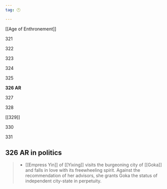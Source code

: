 ```yaml
---
tag: 🕛

---
```

[[Age of Enthronement]]


321

322

323

324

325

**326 AR**

327

328

[[329]]

330

331



## 326 AR in politics

>  - [[Empress Yin]] of [[Yixing]] visits the burgeoning city of [[Goka]] and falls in love with its freewheeling spirit. Against the recommendation of her advisors, she grants Goka the status of independent city-state in perpetuity.






